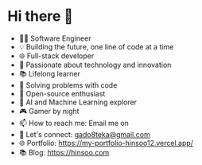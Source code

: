 # Hi there 👋
- 👨‍💻 Software Engineer
- 💡 Building the future, one line of code at a time
- 🌐 Full-stack developer
- 🚀 Passionate about technology and innovation
- 📚 Lifelong learner
- 🎯 Solving problems with code
- 🌟 Open-source enthusiast
- 🤖 AI and Machine Learning explorer
- 🎮 Gamer by night
- 📫 How to reach me: Email me on
- 📧 Let's connect: gado8teka@gmail.com
- 🌐 Portfolio: https://my-portfolio-hinsoo12.vercel.app/
- 📚 Blog: https://hinsoo.com  
